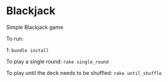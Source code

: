 # Blackjack

Simple Blackjack game

To run:

1: `bundle install`

To play a single round: `rake single_round`

To play until the deck needs to be shuffled: `rake until_shuffle`
